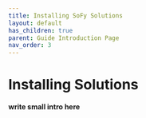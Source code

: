 ```yaml
---
title: Installing SoFy Solutions
layout: default
has_children: true
parent: Guide Introduction Page
nav_order: 3
---
```

# **Installing Solutions**

**write small intro here**